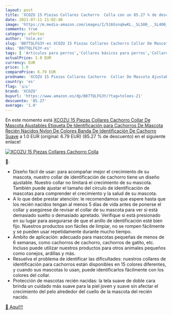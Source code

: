 ```yaml
---
layout: post
title: 'XCOZU 15 Piezas Collares Cachorro  Colla con un 85.27 % de descuento'
date: 2021-07-11 21:02:40
image: 'https://m.media-amazon.com/images/I/516GsnqkwKL._SL500_._SL400_.jpg'
comments: true
category: ofertas
author: 'tole.es'
slug: 'B07TQLFG3Y-es XCOZU 15 Piezas Collares Cachorro Collar De Mascota...'
sku: 'B07TQLFG3Y-es'
tags: [ 'Artículos para perros','Collares básicos para perros','Collares para perros','Collares, arneses y correas para perro','Productos para mascotas','nacido','recién','xcozu', ]
actualPrice: 1.0 EUR
currency: EUR
price: 1.0
comparePrice: 6.79 EUR
prodname: 'XCOZU 15 Piezas Collares Cachorro  Collar De Mascota Ajustables Etiqueta De Identificación para Cachorros De Mascota Recién Nacidos Nylon De Colores Banda De Identificación De Cachorro Suave'
country: 'es'
flag: '🇪🇸'
brand: 'XCOZU'
buyurl: 'https://www.amazon.es/dp/B07TQLFG3Y/?tag=tolees-21'
descuento: '85.27'
average: '1.0'
---
```


En este momento está [XCOZU 15 Piezas Collares Cachorro  Collar De Mascota Ajustables Etiqueta De Identificación para Cachorros De Mascota Recién Nacidos Nylon De Colores Banda De Identificación De Cachorro Suave](https://www.amazon.es/dp/B07TQLFG3Y/?tag=tolees-21) a 1.0 EUR (original: 6.79 EUR) (85.27 %  de descuento) en el siguiente enlace!

[![XCOZU 15 Piezas Collares Cachorro  Colla](https://m.media-amazon.com/images/I/516GsnqkwKL._SL500_._SL400_.jpg)](https://www.amazon.es/dp/B07TQLFG3Y/?tag=tolees-21)

🔎:

- Diseño fácil de usar: para acompañar mejor el crecimiento de su mascota, nuestro collar de identificación de cachorro tiene un diseño ajustable. Nuestro collar no limitará el crecimiento de su mascota. También puede ajustar el tamaño del círculo de identificación de mascotas para comprender el crecimiento y la salud de su mascota.
- A lo que debe prestar atención: le recomendamos que espere hasta que los recién nacidos tengan al menos 5 días de vida antes de ponerse el collar y asegúrese de revisar el collar de su mascota para ver si está demasiado suelto o demasiado apretado. Verifique si está presionado en su lugar para asegurarse de que el anillo de identificación esté bien fijo. Nuestros productos son fáciles de limpiar, no se rompen fácilmente y se pueden usar repetidamente durante mucho tiempo.
- Ámbito de aplicación: adecuado para mascotas pequeñas de menos de 6 semanas, como cachorros de cachorro, cachorros de gatito, etc. Incluso puede utilizar nuestros productos para otros animales pequeños como conejos, ardillas y más.
- Resuelva el problema de identificar las dificultades: nuestros collares de identificación para cachorros están disponibles en 15 colores diferentes, y cuando sus mascotas lo usan, puede identificarlos fácilmente con los colores del collar.
- Protección de mascotas recién nacidas: la tela suave de doble cara brinda un cuidado más suave para la piel joven y suave sin afectar el crecimiento del pelo alrededor del cuello de la mascota del recién nacido.

[🛒 Aquí!!!](https://www.amazon.es/dp/B07TQLFG3Y/?tag=tolees-21)

